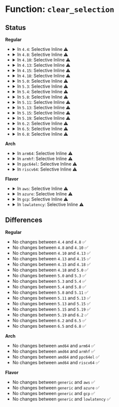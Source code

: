 # Function: <code>clear_selection</code>

## Status
<b>Regular</b>
<ul>
<li>
<details>
<summary>In <code>4.4</code>: Selective Inline ⚠️</summary>

```c
void clear_selection();
```

**Collision:** Unique Global

**Inline:** Selective

**Transformation:** False

**Instances:**

```
In drivers/tty/vt/selection.c (ffffffff814f1200)
Location: drivers/tty/vt/selection.c:72
Inline: True
Direct callers:
  - drivers/tty/vt/selection.c:set_selection
  - drivers/tty/vt/selection.c:set_selection
  - drivers/tty/vt/selection.c:set_selection
  - drivers/tty/vt/selection.c:set_selection
  - drivers/tty/vt/vt.c:hide_cursor
  - drivers/tty/vt/vt.c:console_callback
  - drivers/tty/vt/vt.c:do_con_trol
```
**Symbols:**

```
ffffffff814f1200-ffffffff814f1253: clear_selection (STB_GLOBAL)
```
</details>
</li>
<li>
<details>
<summary>In <code>4.8</code>: Selective Inline ⚠️</summary>

```c
void clear_selection();
```

**Collision:** Unique Global

**Inline:** Selective

**Transformation:** False

**Instances:**

```
In drivers/tty/vt/selection.c (ffffffff81541e60)
Location: drivers/tty/vt/selection.c:72
Inline: True
Direct callers:
  - drivers/tty/vt/selection.c:set_selection
  - drivers/tty/vt/selection.c:set_selection
  - drivers/tty/vt/selection.c:set_selection
  - drivers/tty/vt/selection.c:set_selection
  - drivers/tty/vt/vt.c:console_callback
  - drivers/tty/vt/vt.c:do_con_trol
  - drivers/tty/vt/vt.c:hide_cursor
```
**Symbols:**

```
ffffffff81541e60-ffffffff81541eb3: clear_selection (STB_GLOBAL)
```
</details>
</li>
<li>
<details>
<summary>In <code>4.10</code>: Selective Inline ⚠️</summary>

```c
void clear_selection();
```

**Collision:** Unique Global

**Inline:** Selective

**Transformation:** False

**Instances:**

```
In drivers/tty/vt/selection.c (ffffffff8156e4a0)
Location: drivers/tty/vt/selection.c:72
Inline: True
Direct callers:
  - drivers/tty/vt/selection.c:set_selection
  - drivers/tty/vt/selection.c:set_selection
  - drivers/tty/vt/selection.c:set_selection
  - drivers/tty/vt/selection.c:set_selection
  - drivers/tty/vt/vt.c:console_callback
  - drivers/tty/vt/vt.c:do_con_trol
  - drivers/tty/vt/vt.c:vc_do_resize
  - drivers/tty/vt/vt.c:hide_cursor
```
**Symbols:**

```
ffffffff8156e4a0-ffffffff8156e4f3: clear_selection (STB_GLOBAL)
```
</details>
</li>
<li>
<details>
<summary>In <code>4.13</code>: Selective Inline ⚠️</summary>

```c
void clear_selection();
```

**Collision:** Unique Global

**Inline:** Selective

**Transformation:** False

**Instances:**

```
In drivers/tty/vt/selection.c (ffffffff81582a10)
Location: drivers/tty/vt/selection.c:72
Inline: True
Direct callers:
  - drivers/tty/vt/selection.c:set_selection
  - drivers/tty/vt/selection.c:set_selection
  - drivers/tty/vt/selection.c:set_selection
  - drivers/tty/vt/selection.c:set_selection
  - drivers/tty/vt/vt.c:console_callback
  - drivers/tty/vt/vt.c:do_con_trol
  - drivers/tty/vt/vt.c:vc_do_resize
  - drivers/tty/vt/vt.c:hide_cursor
```
**Symbols:**

```
ffffffff81582a10-ffffffff81582a63: clear_selection (STB_GLOBAL)
```
</details>
</li>
<li>
<details>
<summary>In <code>4.15</code>: Selective Inline ⚠️</summary>

```c
void clear_selection();
```

**Collision:** Unique Global

**Inline:** Selective

**Transformation:** False

**Instances:**

```
In drivers/tty/vt/selection.c (ffffffff815e7540)
Location: drivers/tty/vt/selection.c:73
Inline: True
Direct callers:
  - drivers/tty/vt/selection.c:set_selection
  - drivers/tty/vt/selection.c:set_selection
  - drivers/tty/vt/selection.c:set_selection
  - drivers/tty/vt/selection.c:set_selection
  - drivers/tty/vt/vt.c:console_callback
  - drivers/tty/vt/vt.c:do_con_trol
  - drivers/tty/vt/vt.c:vc_do_resize
  - drivers/tty/vt/vt.c:hide_cursor
```
**Symbols:**

```
ffffffff815e7540-ffffffff815e7593: clear_selection (STB_GLOBAL)
```
</details>
</li>
<li>
<details>
<summary>In <code>4.18</code>: Selective Inline ⚠️</summary>

```c
void clear_selection();
```

**Collision:** Unique Global

**Inline:** Selective

**Transformation:** False

**Instances:**

```
In drivers/tty/vt/selection.c (ffffffff816207f0)
Location: drivers/tty/vt/selection.c:73
Inline: True
Direct callers:
  - drivers/tty/vt/selection.c:set_selection
  - drivers/tty/vt/selection.c:set_selection
  - drivers/tty/vt/selection.c:set_selection
  - drivers/tty/vt/selection.c:set_selection
  - drivers/tty/vt/vt.c:console_callback
  - drivers/tty/vt/vt.c:do_con_trol
  - drivers/tty/vt/vt.c:vc_do_resize
  - drivers/tty/vt/vt.c:hide_cursor
```
**Symbols:**

```
ffffffff816207f0-ffffffff81620845: clear_selection (STB_GLOBAL)
```
</details>
</li>
<li>
<details>
<summary>In <code>5.0</code>: Selective Inline ⚠️</summary>

```c
void clear_selection();
```

**Collision:** Unique Global

**Inline:** Selective

**Transformation:** False

**Instances:**

```
In drivers/tty/vt/selection.c (ffffffff8163dc00)
Location: drivers/tty/vt/selection.c:75
Inline: True
Direct callers:
  - drivers/tty/vt/selection.c:set_selection
  - drivers/tty/vt/selection.c:set_selection
  - drivers/tty/vt/selection.c:set_selection
  - drivers/tty/vt/selection.c:set_selection
  - drivers/tty/vt/vt.c:console_callback
  - drivers/tty/vt/vt.c:do_con_trol
  - drivers/tty/vt/vt.c:vc_do_resize
  - drivers/tty/vt/vt.c:hide_cursor
```
**Symbols:**

```
ffffffff8163dc00-ffffffff8163dc55: clear_selection (STB_GLOBAL)
```
</details>
</li>
<li>
<details>
<summary>In <code>5.3</code>: Selective Inline ⚠️</summary>

```c
void clear_selection();
```

**Collision:** Unique Global

**Inline:** Selective

**Transformation:** False

**Instances:**

```
In drivers/tty/vt/selection.c (ffffffff81672200)
Location: drivers/tty/vt/selection.c:77
Inline: True
Direct callers:
  - drivers/tty/vt/selection.c:set_selection_kernel
  - drivers/tty/vt/selection.c:set_selection_kernel
  - drivers/tty/vt/selection.c:set_selection_kernel
  - drivers/tty/vt/selection.c:set_selection_kernel
  - drivers/tty/vt/vt.c:console_callback
  - drivers/tty/vt/vt.c:do_con_trol
  - drivers/tty/vt/vt.c:vc_do_resize
  - drivers/tty/vt/vt.c:hide_cursor
```
**Symbols:**

```
ffffffff81672200-ffffffff81672255: clear_selection (STB_GLOBAL)
```
</details>
</li>
<li>
<details>
<summary>In <code>5.4</code>: Selective Inline ⚠️</summary>

```c
void clear_selection();
```

**Collision:** Unique Global

**Inline:** Selective

**Transformation:** False

**Instances:**

```
In drivers/tty/vt/selection.c (ffffffff81694910)
Location: drivers/tty/vt/selection.c:81
Inline: True
Direct callers:
  - drivers/tty/vt/selection.c:__set_selection_kernel
  - drivers/tty/vt/selection.c:__set_selection_kernel
  - drivers/tty/vt/selection.c:__set_selection_kernel
  - drivers/tty/vt/selection.c:__set_selection_kernel
  - drivers/tty/vt/vt.c:console_callback
  - drivers/tty/vt/vt.c:do_con_trol
  - drivers/tty/vt/vt.c:vc_do_resize
  - drivers/tty/vt/vt.c:hide_cursor
```
**Symbols:**

```
ffffffff81694910-ffffffff81694965: clear_selection (STB_GLOBAL)
```
</details>
</li>
<li>
<details>
<summary>In <code>5.8</code>: Selective Inline ⚠️</summary>

```c
void clear_selection();
```

**Collision:** Unique Global

**Inline:** Selective

**Transformation:** False

**Instances:**

```
In drivers/tty/vt/selection.c (ffffffff817473e0)
Location: drivers/tty/vt/selection.c:80
Inline: True
Direct callers:
  - drivers/tty/vt/selection.c:vc_selection
  - drivers/tty/vt/selection.c:vc_selection
  - drivers/tty/vt/selection.c:vc_do_selection
  - drivers/tty/vt/selection.c:vc_selection_store_chars
  - drivers/tty/vt/vt.c:console_callback
  - drivers/tty/vt/vt.c:do_con_trol
  - drivers/tty/vt/vt.c:vc_do_resize
  - drivers/tty/vt/vt.c:hide_cursor
```
**Symbols:**

```
ffffffff817473e0-ffffffff81747435: clear_selection (STB_GLOBAL)
```
</details>
</li>
<li>
<details>
<summary>In <code>5.11</code>: Selective Inline ⚠️</summary>

```c
void clear_selection();
```

**Collision:** Unique Global

**Inline:** Selective

**Transformation:** False

**Instances:**

```
In drivers/tty/vt/selection.c (ffffffff81762d30)
Location: drivers/tty/vt/selection.c:80
Inline: True
Direct callers:
  - drivers/tty/vt/selection.c:vc_selection
  - drivers/tty/vt/selection.c:vc_selection
  - drivers/tty/vt/selection.c:vc_do_selection
  - drivers/tty/vt/selection.c:vc_selection_store_chars
  - drivers/tty/vt/vt.c:console_callback
  - drivers/tty/vt/vt.c:do_con_trol
  - drivers/tty/vt/vt.c:vc_do_resize
  - drivers/tty/vt/vt.c:hide_cursor
```
**Symbols:**

```
ffffffff81762d30-ffffffff81762d85: clear_selection (STB_GLOBAL)
```
</details>
</li>
<li>
<details>
<summary>In <code>5.13</code>: Selective Inline ⚠️</summary>

```c
void clear_selection();
```

**Collision:** Unique Global

**Inline:** Selective

**Transformation:** False

**Instances:**

```
In drivers/tty/vt/selection.c (ffffffff817469f0)
Location: drivers/tty/vt/selection.c:80
Inline: True
Direct callers:
  - drivers/tty/vt/selection.c:set_selection_kernel
  - drivers/tty/vt/selection.c:set_selection_kernel
  - drivers/tty/vt/selection.c:vc_do_selection
  - drivers/tty/vt/selection.c:vc_selection_store_chars
  - drivers/tty/vt/vt.c:console_callback
  - drivers/tty/vt/vt.c:do_con_trol
  - drivers/tty/vt/vt.c:vc_do_resize
  - drivers/tty/vt/vt.c:hide_cursor
```
**Symbols:**

```
ffffffff817469f0-ffffffff81746a45: clear_selection (STB_GLOBAL)
```
</details>
</li>
<li>
<details>
<summary>In <code>5.15</code>: Selective Inline ⚠️</summary>

```c
void clear_selection();
```

**Collision:** Unique Global

**Inline:** Selective

**Transformation:** False

**Instances:**

```
In drivers/tty/vt/selection.c (ffffffff817c79e0)
Location: drivers/tty/vt/selection.c:80
Inline: True
Direct callers:
  - drivers/tty/vt/selection.c:set_selection_kernel
  - drivers/tty/vt/selection.c:set_selection_kernel
  - drivers/tty/vt/selection.c:vc_do_selection
  - drivers/tty/vt/selection.c:vc_selection_store_chars
  - drivers/tty/vt/vt.c:console_callback
  - drivers/tty/vt/vt.c:do_con_trol
  - drivers/tty/vt/vt.c:vc_do_resize
  - drivers/tty/vt/vt.c:hide_cursor
```
**Symbols:**

```
ffffffff817c79e0-ffffffff817c7a35: clear_selection (STB_GLOBAL)
```
</details>
</li>
<li>
<details>
<summary>In <code>5.19</code>: Selective Inline ⚠️</summary>

```c
void clear_selection();
```

**Collision:** Unique Global

**Inline:** Selective

**Transformation:** False

**Instances:**

```
In drivers/tty/vt/selection.c (ffffffff81904b00)
Location: drivers/tty/vt/selection.c:80
Inline: True
Direct callers:
  - drivers/tty/vt/selection.c:set_selection_kernel
  - drivers/tty/vt/selection.c:set_selection_kernel
  - drivers/tty/vt/selection.c:vc_do_selection
  - drivers/tty/vt/selection.c:vc_selection_store_chars
  - drivers/tty/vt/vt.c:console_callback
  - drivers/tty/vt/vt.c:do_con_trol
  - drivers/tty/vt/vt.c:vc_do_resize
  - drivers/tty/vt/vt.c:hide_cursor
```
**Symbols:**

```
ffffffff81904b00-ffffffff81904b71: clear_selection (STB_GLOBAL)
```
</details>
</li>
<li>
<details>
<summary>In <code>6.2</code>: Selective Inline ⚠️</summary>

```c
void clear_selection();
```

**Collision:** Unique Global

**Inline:** Selective

**Transformation:** False

**Instances:**

```
In drivers/tty/vt/selection.c (ffffffff81a5ec00)
Location: drivers/tty/vt/selection.c:81
Inline: True
Direct callers:
  - drivers/tty/vt/selection.c:set_selection_kernel
  - drivers/tty/vt/selection.c:set_selection_kernel
  - drivers/tty/vt/selection.c:vc_do_selection
  - drivers/tty/vt/selection.c:vc_selection_store_chars
  - drivers/tty/vt/vt.c:con_font_op
  - drivers/tty/vt/vt.c:con_font_op
  - drivers/tty/vt/vt.c:console_callback
  - drivers/tty/vt/vt.c:do_con_trol
  - drivers/tty/vt/vt.c:vc_do_resize
  - drivers/tty/vt/vt.c:hide_cursor
```
**Symbols:**

```
ffffffff81a5ec00-ffffffff81a5ec71: clear_selection (STB_GLOBAL)
```
</details>
</li>
<li>
<details>
<summary>In <code>6.5</code>: Selective Inline ⚠️</summary>

```c
void clear_selection();
```

**Collision:** Unique Global

**Inline:** Selective

**Transformation:** False

**Instances:**

```
In drivers/tty/vt/selection.c (ffffffff81aa92a0)
Location: drivers/tty/vt/selection.c:81
Inline: True
Direct callers:
  - drivers/tty/vt/selection.c:set_selection_kernel
  - drivers/tty/vt/selection.c:set_selection_kernel
  - drivers/tty/vt/selection.c:vc_do_selection
  - drivers/tty/vt/selection.c:vc_selection_store_chars
  - drivers/tty/vt/vt.c:con_font_op
  - drivers/tty/vt/vt.c:con_font_op
  - drivers/tty/vt/vt.c:console_callback
  - drivers/tty/vt/vt.c:do_con_trol
  - drivers/tty/vt/vt.c:vc_do_resize
  - drivers/tty/vt/vt.c:hide_cursor
```
**Symbols:**

```
ffffffff81aa92a0-ffffffff81aa9311: clear_selection (STB_GLOBAL)
```
</details>
</li>
<li>
<details>
<summary>In <code>6.8</code>: Selective Inline ⚠️</summary>

```c
void clear_selection();
```

**Collision:** Unique Global

**Inline:** Selective

**Transformation:** False

**Instances:**

```
In drivers/tty/vt/selection.c (ffffffff81afbd60)
Location: drivers/tty/vt/selection.c:81
Inline: True
Direct callers:
  - drivers/tty/vt/selection.c:set_selection_kernel
  - drivers/tty/vt/selection.c:set_selection_kernel
  - drivers/tty/vt/selection.c:vc_do_selection
  - drivers/tty/vt/selection.c:vc_selection_store_chars
  - drivers/tty/vt/vt.c:con_font_op
  - drivers/tty/vt/vt.c:con_font_op
  - drivers/tty/vt/vt.c:console_callback
  - drivers/tty/vt/vt.c:do_con_trol
  - drivers/tty/vt/vt.c:vc_do_resize
  - drivers/tty/vt/vt.c:hide_cursor
```
**Symbols:**

```
ffffffff81afbd60-ffffffff81afbdd1: clear_selection (STB_GLOBAL)
```
</details>
</li>
</ul>
<b>Arch</b>
<ul>
<li>
<details>
<summary>In <code>arm64</code>: Selective Inline ⚠️</summary>

```c
void clear_selection();
```

**Collision:** Unique Global

**Inline:** Selective

**Transformation:** False

**Instances:**

```
In drivers/tty/vt/selection.c (ffff800010868be0)
Location: drivers/tty/vt/selection.c:81
Inline: True
Direct callers:
  - drivers/tty/vt/selection.c:__set_selection_kernel
  - drivers/tty/vt/selection.c:__set_selection_kernel
  - drivers/tty/vt/selection.c:__set_selection_kernel
  - drivers/tty/vt/selection.c:__set_selection_kernel
  - drivers/tty/vt/vt.c:console_callback
  - drivers/tty/vt/vt.c:do_con_trol
  - drivers/tty/vt/vt.c:vc_do_resize
  - drivers/tty/vt/vt.c:hide_cursor
```
**Symbols:**

```
ffff800010868be0-ffff800010868c4c: clear_selection (STB_GLOBAL)
```
</details>
</li>
<li>
<details>
<summary>In <code>armhf</code>: Selective Inline ⚠️</summary>

```c
void clear_selection();
```

**Collision:** Unique Global

**Inline:** Selective

**Transformation:** False

**Instances:**

```
In drivers/tty/vt/selection.c (c096dee4)
Location: drivers/tty/vt/selection.c:81
Inline: True
Direct callers:
  - drivers/tty/vt/selection.c:__set_selection_kernel
  - drivers/tty/vt/selection.c:__set_selection_kernel
  - drivers/tty/vt/selection.c:__set_selection_kernel
  - drivers/tty/vt/selection.c:__set_selection_kernel
  - drivers/tty/vt/vt.c:console_callback
  - drivers/tty/vt/vt.c:do_con_trol
  - drivers/tty/vt/vt.c:vc_do_resize
  - drivers/tty/vt/vt.c:hide_cursor
```
**Symbols:**

```
c096dee4-c096df48: clear_selection (STB_GLOBAL)
```
</details>
</li>
<li>
<details>
<summary>In <code>ppc64el</code>: Selective Inline ⚠️</summary>

```c
void clear_selection();
```

**Collision:** Unique Global

**Inline:** Selective

**Transformation:** False

**Instances:**

```
In drivers/tty/vt/selection.c (c000000000908700)
Location: drivers/tty/vt/selection.c:81
Inline: True
Direct callers:
  - drivers/tty/vt/selection.c:__set_selection_kernel
  - drivers/tty/vt/selection.c:__set_selection_kernel
  - drivers/tty/vt/selection.c:__set_selection_kernel
  - drivers/tty/vt/selection.c:__set_selection_kernel
  - drivers/tty/vt/vt.c:console_callback
  - drivers/tty/vt/vt.c:do_con_trol
  - drivers/tty/vt/vt.c:vc_do_resize
  - drivers/tty/vt/vt.c:hide_cursor
```
**Symbols:**

```
c000000000908700-c00000000090879c: clear_selection (STB_GLOBAL)
```
</details>
</li>
<li>
<details>
<summary>In <code>riscv64</code>: Selective Inline ⚠️</summary>

```c
void clear_selection();
```

**Collision:** Unique Global

**Inline:** Selective

**Transformation:** False

**Instances:**

```
In drivers/tty/vt/selection.c (ffffffe00053da1a)
Location: drivers/tty/vt/selection.c:81
Inline: True
Direct callers:
  - drivers/tty/vt/selection.c:__set_selection_kernel
  - drivers/tty/vt/selection.c:__set_selection_kernel
  - drivers/tty/vt/selection.c:__set_selection_kernel
  - drivers/tty/vt/selection.c:__set_selection_kernel
  - drivers/tty/vt/vt.c:console_callback
  - drivers/tty/vt/vt.c:do_con_trol
  - drivers/tty/vt/vt.c:vc_do_resize
  - drivers/tty/vt/vt.c:hide_cursor
```
**Symbols:**

```
ffffffe00053da1a-ffffffe00053da90: clear_selection (STB_GLOBAL)
```
</details>
</li>
</ul>
<b>Flavor</b>
<ul>
<li>
<details>
<summary>In <code>aws</code>: Selective Inline ⚠️</summary>

```c
void clear_selection();
```

**Collision:** Unique Global

**Inline:** Selective

**Transformation:** False

**Instances:**

```
In drivers/tty/vt/selection.c (ffffffff8165a390)
Location: drivers/tty/vt/selection.c:81
Inline: True
Direct callers:
  - drivers/tty/vt/selection.c:__set_selection_kernel
  - drivers/tty/vt/selection.c:__set_selection_kernel
  - drivers/tty/vt/selection.c:__set_selection_kernel
  - drivers/tty/vt/selection.c:__set_selection_kernel
  - drivers/tty/vt/vt.c:console_callback
  - drivers/tty/vt/vt.c:do_con_trol
  - drivers/tty/vt/vt.c:vc_do_resize
  - drivers/tty/vt/vt.c:hide_cursor
```
**Symbols:**

```
ffffffff8165a390-ffffffff8165a3e5: clear_selection (STB_GLOBAL)
```
</details>
</li>
<li>
<details>
<summary>In <code>azure</code>: Selective Inline ⚠️</summary>

```c
void clear_selection();
```

**Collision:** Unique Global

**Inline:** Selective

**Transformation:** False

**Instances:**

```
In drivers/tty/vt/selection.c (ffffffff8163a710)
Location: drivers/tty/vt/selection.c:81
Inline: True
Direct callers:
  - drivers/tty/vt/selection.c:__set_selection_kernel
  - drivers/tty/vt/selection.c:__set_selection_kernel
  - drivers/tty/vt/selection.c:__set_selection_kernel
  - drivers/tty/vt/selection.c:__set_selection_kernel
  - drivers/tty/vt/vt.c:console_callback
  - drivers/tty/vt/vt.c:do_con_trol
  - drivers/tty/vt/vt.c:vc_do_resize
  - drivers/tty/vt/vt.c:hide_cursor
```
**Symbols:**

```
ffffffff8163a710-ffffffff8163a765: clear_selection (STB_GLOBAL)
```
</details>
</li>
<li>
<details>
<summary>In <code>gcp</code>: Selective Inline ⚠️</summary>

```c
void clear_selection();
```

**Collision:** Unique Global

**Inline:** Selective

**Transformation:** False

**Instances:**

```
In drivers/tty/vt/selection.c (ffffffff81688750)
Location: drivers/tty/vt/selection.c:81
Inline: True
Direct callers:
  - drivers/tty/vt/selection.c:__set_selection_kernel
  - drivers/tty/vt/selection.c:__set_selection_kernel
  - drivers/tty/vt/selection.c:__set_selection_kernel
  - drivers/tty/vt/selection.c:__set_selection_kernel
  - drivers/tty/vt/vt.c:console_callback
  - drivers/tty/vt/vt.c:do_con_trol
  - drivers/tty/vt/vt.c:vc_do_resize
  - drivers/tty/vt/vt.c:hide_cursor
```
**Symbols:**

```
ffffffff81688750-ffffffff816887a5: clear_selection (STB_GLOBAL)
```
</details>
</li>
<li>
<details>
<summary>In <code>lowlatency</code>: Selective Inline ⚠️</summary>

```c
void clear_selection();
```

**Collision:** Unique Global

**Inline:** Selective

**Transformation:** False

**Instances:**

```
In drivers/tty/vt/selection.c (ffffffff816a2d40)
Location: drivers/tty/vt/selection.c:81
Inline: True
Direct callers:
  - drivers/tty/vt/selection.c:__set_selection_kernel
  - drivers/tty/vt/selection.c:__set_selection_kernel
  - drivers/tty/vt/selection.c:__set_selection_kernel
  - drivers/tty/vt/selection.c:__set_selection_kernel
  - drivers/tty/vt/vt.c:console_callback
  - drivers/tty/vt/vt.c:do_con_trol
  - drivers/tty/vt/vt.c:vc_do_resize
  - drivers/tty/vt/vt.c:hide_cursor
```
**Symbols:**

```
ffffffff816a2d40-ffffffff816a2d95: clear_selection (STB_GLOBAL)
```
</details>
</li>
</ul>

## Differences
<b>Regular</b>
<ul>
<li>
No changes between <code>4.4</code> and <code>4.8</code> ✅
</li>
<li>
No changes between <code>4.8</code> and <code>4.10</code> ✅
</li>
<li>
No changes between <code>4.10</code> and <code>4.13</code> ✅
</li>
<li>
No changes between <code>4.13</code> and <code>4.15</code> ✅
</li>
<li>
No changes between <code>4.15</code> and <code>4.18</code> ✅
</li>
<li>
No changes between <code>4.18</code> and <code>5.0</code> ✅
</li>
<li>
No changes between <code>5.0</code> and <code>5.3</code> ✅
</li>
<li>
No changes between <code>5.3</code> and <code>5.4</code> ✅
</li>
<li>
No changes between <code>5.4</code> and <code>5.8</code> ✅
</li>
<li>
No changes between <code>5.8</code> and <code>5.11</code> ✅
</li>
<li>
No changes between <code>5.11</code> and <code>5.13</code> ✅
</li>
<li>
No changes between <code>5.13</code> and <code>5.15</code> ✅
</li>
<li>
No changes between <code>5.15</code> and <code>5.19</code> ✅
</li>
<li>
No changes between <code>5.19</code> and <code>6.2</code> ✅
</li>
<li>
No changes between <code>6.2</code> and <code>6.5</code> ✅
</li>
<li>
No changes between <code>6.5</code> and <code>6.8</code> ✅
</li>
</ul>
<b>Arch</b>
<ul>
<li>
No changes between <code>amd64</code> and <code>arm64</code> ✅
</li>
<li>
No changes between <code>amd64</code> and <code>armhf</code> ✅
</li>
<li>
No changes between <code>amd64</code> and <code>ppc64el</code> ✅
</li>
<li>
No changes between <code>amd64</code> and <code>riscv64</code> ✅
</li>
</ul>
<b>Flavor</b>
<ul>
<li>
No changes between <code>generic</code> and <code>aws</code> ✅
</li>
<li>
No changes between <code>generic</code> and <code>azure</code> ✅
</li>
<li>
No changes between <code>generic</code> and <code>gcp</code> ✅
</li>
<li>
No changes between <code>generic</code> and <code>lowlatency</code> ✅
</li>
</ul>
